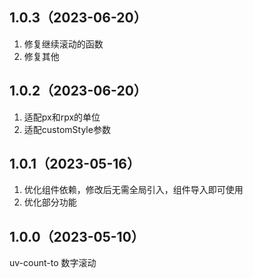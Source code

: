 ## 1.0.3（2023-06-20）
1. 修复继续滚动的函数
2. 修复其他
## 1.0.2（2023-06-20）
1. 适配px和rpx的单位
2. 适配customStyle参数
## 1.0.1（2023-05-16）
1. 优化组件依赖，修改后无需全局引入，组件导入即可使用
2. 优化部分功能
## 1.0.0（2023-05-10）
uv-count-to 数字滚动
